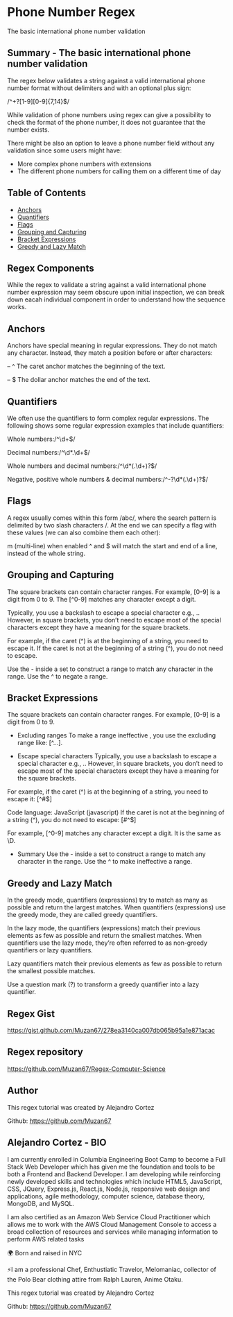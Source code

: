 # Phone Number Regex

The basic international phone number validation

## Summary - The basic international phone number validation

The regex below validates a string against a valid international phone number format without delimiters and with an optional plus sign:

/^\+?[1-9][0-9]{7,14}$/

While validation of phone numbers using regex can give a possibility to check the format of the phone number, it does not guarantee that the number exists.

There might be also an option to leave a phone number field without any validation since some users might have:

- More complex phone numbers with extensions
- The different phone numbers for calling them on a different time of day

## Table of Contents

- [Anchors](#anchors)
- [Quantifiers](#quantifiers)
- [Flags](#flags)
- [Grouping and Capturing](#grouping-and-capturing)
- [Bracket Expressions](#bracket-expressions)
- [Greedy and Lazy Match](#greedy-and-lazy-match)

## Regex Components

While the regex to validate a string against a valid international phone number expression may seem obscure upon initial inspection, we can break down eacah individual component in order to understand how the sequence works.

## Anchors

Anchors have special meaning in regular expressions. They do not match any character. Instead, they match a position before or after characters:

– ^ The caret anchor matches the beginning of the text.

– $ The dollar anchor matches the end of the text.

## Quantifiers

We often use the quantifiers to form complex regular expressions. The following shows some regular expression examples that include quantifiers:

Whole numbers:/^\d+$/

Decimal numbers:/^\d\*.\d+$/

Whole numbers and decimal numbers:/^\d\*(.\d+)?$/

Negative, positive whole numbers & decimal numbers:/^-?\d\*(.\d+)?$/

## Flags

A regex usually comes within this form /abc/, where the search pattern is delimited by two slash characters /.
At the end we can specify a flag with these values (we can also combine them each other):

m (multi-line) when enabled ^ and $ will match the start and end of a line, instead of the whole string.

## Grouping and Capturing

The square brackets can contain character ranges. For example, [0-9] is a digit from 0 to 9. The [^0-9] matches any character except a digit.

Typically, you use a backslash to escape a special character e.g., \.. However, in square brackets, you don’t need to escape most of the special characters except they have a meaning for the square brackets.

For example, if the caret (^) is at the beginning of a string, you need to escape it. If the caret is not at the beginning of a string (^), you do not need to escape.

Use the - inside a set to construct a range to match any character in the range.
Use the ^ to negate a range.

## Bracket Expressions

The square brackets can contain character ranges. For example, [0-9] is a digit from 0 to 9.

- Excluding ranges
  To make a range ineffective , you use the excluding range like: [^...].

- Escape special characters
  Typically, you use a backslash to escape a special character e.g., \.. However, in square brackets, you don’t need to escape most of the special characters except they have a meaning for the square brackets.

For example, if the caret (^) is at the beginning of a string, you need to escape it:
[\^#$]

Code language: JavaScript (javascript)
If the caret is not at the beginning of a string (^), you do not need to escape:
[#^$]

For example, [^0-9] matches any character except a digit. It is the same as \D.

- Summary
  Use the - inside a set to construct a range to match any character in the range.
  Use the ^ to make ineffective a range.

## Greedy and Lazy Match

In the greedy mode, quantifiers (expressions) try to match as many as possible and return the largest matches. When quantifiers (expressions) use the greedy mode, they are called greedy quantifiers.

In the lazy mode, the quantifiers (expressions) match their previous elements as few as possible and return the smallest matches. When quantifiers use the lazy mode, they’re often referred to as non-greedy quantifiers or lazy quantifiers.

Lazy quantifiers match their previous elements as few as possible to return the smallest possible matches.

Use a question mark (?) to transform a greedy quantifier into a lazy quantifier.

## Regex Gist

https://gist.github.com/Muzan67/278ea3140ca007db065b95a1e871acac

## Regex repository

https://github.com/Muzan67/Regex-Computer-Science

## Author

This regex tutorial was created by Alejandro Cortez

Github: https://github.com/Muzan67

## Alejandro Cortez - BIO

I am currently enrolled in Columbia Engineering Boot Camp to become a Full Stack Web Developer which has given me the foundation and tools to be both a Frontend and Backend Developer. I am developing while reinforcing newly developed skills and technologies which include HTML5, JavaScript, CSS, JQuery, Express.js, React.js, Node.js, responsive web design and applications, agile methodology, computer science, database theory, MongoDB, and MySQL.

I am also certified as an Amazon Web Service Cloud Practitioner which allows me to work with the AWS Cloud Management Console to access a broad collection of resources and services while managing information to perform AWS related tasks

🌍 Born and raised in NYC

⚡I am a professional Chef, Enthustiatic Travelor, Melomaniac, collector of the Polo Bear clothing attire from Ralph Lauren, Anime Otaku.

This regex tutorial was created by Alejandro Cortez

Github: https://github.com/Muzan67
